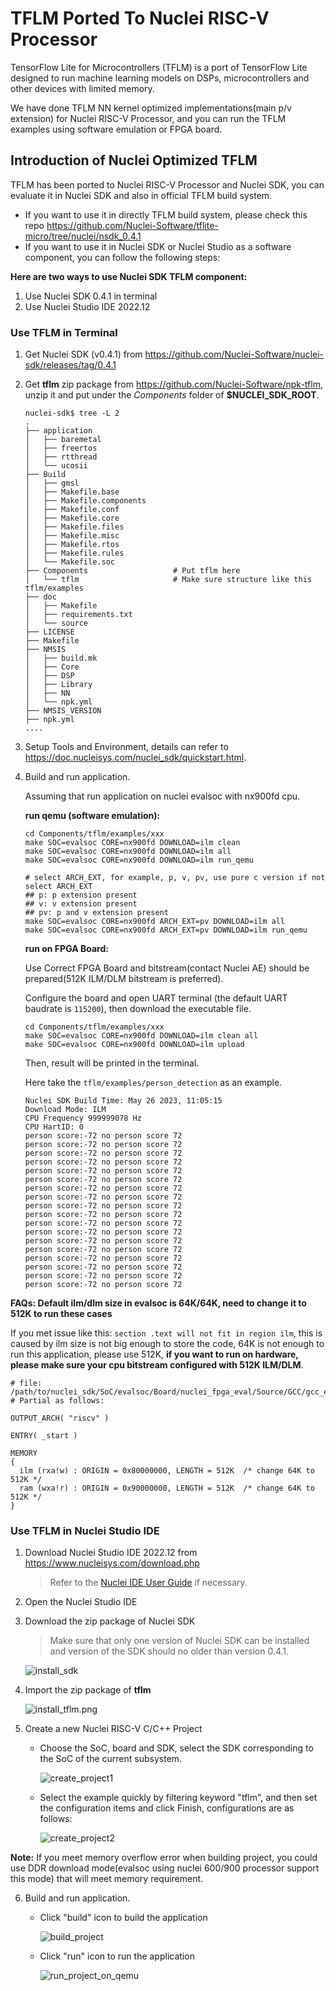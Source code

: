 # TFLM Ported To Nuclei RISC-V Processor

TensorFlow Lite for Microcontrollers (TFLM)  is a port of TensorFlow Lite designed to run machine learning models on DSPs, microcontrollers and other devices with limited memory.

We have done TFLM NN kernel optimized implementations(main p/v extension) for Nuclei RISC-V Processor, and you can run the TFLM examples using software emulation or FPGA board.

## Introduction of Nuclei Optimized TFLM

TFLM has been ported to Nuclei RISC-V Processor and Nuclei SDK, you can evaluate it in Nuclei SDK and also in official TFLM build system.

- If you want to use it in directly TFLM build system, please check this repo https://github.com/Nuclei-Software/tflite-micro/tree/nuclei/nsdk_0.4.1
- If you want to use it in Nuclei SDK or Nuclei Studio as a software component, you can follow the following steps:

**Here are two ways to use Nuclei SDK TFLM component:**

1. Use Nuclei SDK 0.4.1 in terminal
2. Use Nuclei Studio IDE 2022.12

### Use TFLM in Terminal

1. Get Nuclei SDK (v0.4.1) from https://github.com/Nuclei-Software/nuclei-sdk/releases/tag/0.4.1

2. Get **tflm** zip package from https://github.com/Nuclei-Software/npk-tflm, unzip it and put under  the *Components* folder of **$NUCLEI_SDK_ROOT**.

   ~~~shell
   nuclei-sdk$ tree -L 2
   .
   ├── application
   │   ├── baremetal
   │   ├── freertos
   │   ├── rtthread
   │   └── ucosii
   ├── Build
   │   ├── gmsl
   │   ├── Makefile.base
   │   ├── Makefile.components
   │   ├── Makefile.conf
   │   ├── Makefile.core
   │   ├── Makefile.files
   │   ├── Makefile.misc
   │   ├── Makefile.rtos
   │   ├── Makefile.rules
   │   └── Makefile.soc
   ├── Components                   # Put tflm here
   │   └── tflm                     # Make sure structure like this tflm/examples
   ├── doc
   │   ├── Makefile
   │   ├── requirements.txt
   │   └── source
   ├── LICENSE
   ├── Makefile
   ├── NMSIS
   │   ├── build.mk
   │   ├── Core
   │   ├── DSP
   │   ├── Library
   │   ├── NN
   │   └── npk.yml
   ├── NMSIS_VERSION
   ├── npk.yml
   ....
   ~~~

3. Setup Tools and Environment, details can refer to https://doc.nucleisys.com/nuclei_sdk/quickstart.html.

4. Build and run application.

   Assuming that run application on nuclei evalsoc with nx900fd cpu.

   **run qemu (software emulation):**

   ~~~~shell
   cd Components/tflm/examples/xxx
   make SOC=evalsoc CORE=nx900fd DOWNLOAD=ilm clean
   make SOC=evalsoc CORE=nx900fd DOWNLOAD=ilm all
   make SOC=evalsoc CORE=nx900fd DOWNLOAD=ilm run_qemu

   # select ARCH_EXT, for example, p, v, pv, use pure c version if not select ARCH_EXT
   ## p: p extension present
   ## v: v extension present
   ## pv: p and v extension present
   make SOC=evalsoc CORE=nx900fd ARCH_EXT=pv DOWNLOAD=ilm all
   make SOC=evalsoc CORE=nx900fd ARCH_EXT=pv DOWNLOAD=ilm run_qemu
   ~~~~

   **run on FPGA Board:**

   Use Correct FPGA Board and bitstream(contact Nuclei AE) should be prepared(512K ILM/DLM bitstream is preferred).

   Configure the board and open UART terminal (the default UART baudrate is `115200`), then download the executable file.

   ~~~shell
   cd Components/tflm/examples/xxx
   make SOC=evalsoc CORE=nx900fd DOWNLOAD=ilm clean all
   make SOC=evalsoc CORE=nx900fd DOWNLOAD=ilm upload
   ~~~

   Then, result will be printed in the terminal.

   Here take the `tflm/examples/person_detection` as an example.

   ~~~log
   Nuclei SDK Build Time: May 26 2023, 11:05:15
   Download Mode: ILM
   CPU Frequency 999999078 Hz
   CPU HartID: 0
   person score:-72 no person score 72
   person score:-72 no person score 72
   person score:-72 no person score 72
   person score:-72 no person score 72
   person score:-72 no person score 72
   person score:-72 no person score 72
   person score:-72 no person score 72
   person score:-72 no person score 72
   person score:-72 no person score 72
   person score:-72 no person score 72
   person score:-72 no person score 72
   person score:-72 no person score 72
   person score:-72 no person score 72
   person score:-72 no person score 72
   person score:-72 no person score 72
   person score:-72 no person score 72
   person score:-72 no person score 72
   person score:-72 no person score 72
   ~~~

**FAQs: Default ilm/dlm size in evalsoc is 64K/64K, need to change it to 512K to run these cases**

If you met issue like this: `section .text will not fit in region ilm`, this is caused by ilm size is not big enough to store the code, 64K is not enough to run this application,
please use 512K, **if you want to run on hardware, please make sure your cpu bitstream configured with 512K ILM/DLM**.

```shell
# file: /path/to/nuclei_sdk/SoC/evalsoc/Board/nuclei_fpga_eval/Source/GCC/gcc_evalsoc_ilm.ld
# Partial as follows:

OUTPUT_ARCH( "riscv" )

ENTRY( _start )

MEMORY
{
  ilm (rxa!w) : ORIGIN = 0x80000000, LENGTH = 512K  /* change 64K to 512K */
  ram (wxa!r) : ORIGIN = 0x90000000, LENGTH = 512K  /* change 64K to 512K */
}
```

### Use TFLM in Nuclei Studio IDE

1. Download Nuclei Studio IDE 2022.12 from https://www.nucleisys.com/download.php

   > Refer to the [Nuclei IDE User Guide](https://www.nucleisys.com/upload/files/doc/nucleistudio/Nuclei_Studio_User_Guide_202212.pdf) if necessary.

2. Open the Nuclei Studio IDE

3. Download the zip package of Nuclei SDK

   > Make sure that only one version of Nuclei SDK can be installed and version of the SDK should no older than version 0.4.1.

   ![install_sdk](doc/images/install_sdk.png)

4. Import the zip package of **tflm**

   ![install_tflm.png](doc/images/install_tflm.png)

5. Create a new Nuclei RISC-V C/C++ Project

   - Choose the SoC, board and SDK, select the SDK corresponding to the SoC of the current subsystem.

     ![create_project1](doc/images/create_project1.png)

   - Select the example quickly by filtering keyword "tflm", and then set the configuration items and click Finish, configurations are as follows:

     ![create_project2](doc/images/create_project2.png)

**Note:** If you meet memory overflow error when building project, you could use DDR download mode(evalsoc using nuclei 600/900 processor support this mode) that will meet memory requirement.

6. Build and run application.

   - Click "build" icon to build the application

     ![build_project](doc/images/build_project.png)

   - Click "run" icon to run the application

     ![run_project_on_qemu](doc/images/run_project_on_qemu.png)

